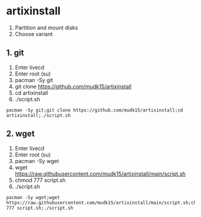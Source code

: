 # artixinstall
  1. Partition and mount disks
  2. Choose variant
## 1. git
1. Enter livecd
2. Enter root (su)
3. pacman -Sy git
4. git clone https://github.com/mudk15/artixinstall
5. cd artixinstall
6. ./script.sh
```
pacman -Sy git;git clone https://github.com/mudk15/artixinstall;cd artixinstall;./script.sh
```
## 2. wget 
1. Enter livecd
2. Enter root (su)
3. pacman -Sy wget
4. wget https://raw.githubusercontent.com/mudk15/artixinstall/main/script.sh
5. chmod 777 script.sh
6. ./script.sh
```
pacman -Sy wget;wget https://raw.githubusercontent.com/mudk15/artixinstall/main/script.sh;chmod 777 script.sh;./script.sh
```
